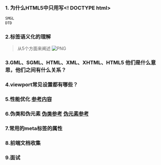 ### 1. 为什么HTML5中只用写<! DOCTYPE html>

```html
SMGL
DTD
```
### 2.标签语义化的理解
> 从5个方面来阐述
  ![PNG](/img/标签语义化.png)

### 3.GML、SGML、HTML、XML、XHTML、HTML5 他们是什么意思，他们之间有什么关系？

### 4.viewport常见设置都有哪些？

### 5.性能优化 [参考内容](https://fed.taobao.org/blog/taofed/do71ct/performance-composite/)

### 6.伪类和伪元素 [伪类参考](https://developer.mozilla.org/zh-CN/docs/Web/CSS/Pseudo-classes) [伪元素参考](https://developer.mozilla.org/zh-CN/docs/Web/CSS/::before)
### 7.常用的meta标签的属性 [](http://webres.wang/html-meta/) [](https://developer.mozilla.org/zh-CN/docs/Controlling_DNS_prefetching)

### 8.前端文档收集 [](https://segmentfault.com/a/1190000011008253?utm_source=sf-related)

### 9.面试 [](https://github.com/coffe1891/frontend-hard-mode-interview) [](https://yanhaijing.com/css/2014/05/17/12-little-known-css-facts/)